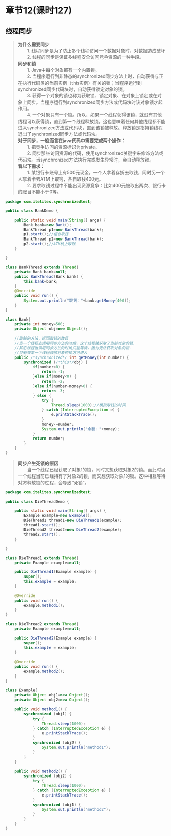 # 章节12(课时127)   
## 线程同步  
> **为什么需要同步**   
> &ensp;&ensp;&ensp;&ensp;1. 线程同步是为了防止多个线程访问一个数据对象时，对数据造成破坏  
> &ensp;&ensp;&ensp;&ensp;2. 线程的同步是保证多线程安全访问竞争资源的一种手段。   
> **同步和锁**   
> &ensp;&ensp;&ensp;&ensp;1. Java中每个对象都有一个内置锁。  
> &ensp;&ensp;&ensp;&ensp;2. 当程序运行到非静态的synchronized同步方法上时，自动获得与正在执行代码类的当前实例（this实例）有关的锁；当程序运行到synchronized同步代码块时，自动获得锁定对象的锁。  
> &ensp;&ensp;&ensp;&ensp;3. 获得一个对象的锁也称为获取锁、锁定对象、在对象上锁定或在对象上同步。当程序运行到synchronized同步方法或代码块时该对象锁才起作用。  
> &ensp;&ensp;&ensp;&ensp;4. 一个对象只有一个锁。所以，如果一个线程获得该锁，就没有其他线程可以获得锁，直到第一个线程释放锁。这也意味着任何其他线程都不能进入synchronized方法或代码块，直到该锁被释放。释放锁是指持锁线程退出了synchronized同步方法或代码块。  
> **对于同步，一般而言在java代码中需要完成两个操作：**   
> &ensp;&ensp;&ensp;&ensp;1. 把竞争访问的资源标识为private。   
> &ensp;&ensp;&ensp;&ensp;2. 同步那些访问资源的代码，使用synchronized关键字来修饰方法或代码块。当synchronized方法执行完或发生异常时，会自动释放锁。  
> **看以下需求：**   
> &ensp;&ensp;&ensp;&ensp;1. 某银行卡账号上有500元现金。一个人拿着存折去取钱，同时另一个人拿着卡去ATM上取钱，各自取钱400元。   
> &ensp;&ensp;&ensp;&ensp;2. 要求取钱过程中不能出现资源竞争：比如400元被取出两次、银行卡的账目不能小于0等。  
```java
package com.itelites.synchronizedtest;

public class BankDemo {

	public static void main(String[] args) {
		Bank bank=new Bank();
		BankThread p1=new BankThread(bank);
		p1.start();//柜台取钱
		BankThread p2=new BankThread(bank);
		p2.start();//ATM机上取钱
	}

}

class BankThread extends Thread{
	private Bank bank=null;
	public BankThread(Bank bank) {
		this.bank=bank;
	}
	@Override
	public void run() {
		System.out.println("取钱："+bank.getMoney(400));
	}
}

class Bank{
	private int money=500;
	private Object obj=new Object();
	
	//取钱的方法，返回取钱的数目
	//当一个线程去调用同步方法的时候，这个线程就获取了当前对象的锁.
	//其它线程当调用同步方法的时候只能等待，因为无法获取对象的锁.
	//只有等第一个线程释放对象的锁方可进入  
	public /*synchronized*/ int getMoney(int number) {
		synchronized (/*this*/obj) {
			if(number<0) {
				return -1;
			}else if(money<0) {
				return -2;
			}else if(number-money>0) {
				return -3;
			} else {
				try {
					Thread.sleep(1000);//模拟取钱的时间
				} catch (InterruptedException e) {
					e.printStackTrace();
				}
				money-=number;
				System.out.println("余额："+money);
			}
			return number;
		}
	}
}
```
> **同步产生死锁的原因**     
> &ensp;&ensp;&ensp;&ensp;当一个线程已经获取了对象1的锁，同时又想获取对象2的锁。而此时另一个线程当前已经持有了对象2的锁，而又想获取对象1的锁。这种相互等待对方释放锁的过程，会导致“死锁”。   
```java
package com.itelites.synchronizedtest;

public class DieThreadDemo {

	public static void main(String[] args) {
		Example example=new Example();
		DieThread1 thread1=new DieThread1(example);
		thread1.start();
		DieThread2 thread2=new DieThread2(example);
		thread2.start();
	}

}

class DieThread1 extends Thread{
	private Example example=null;

	public DieThread1(Example example) {
		super();
		this.example = example;
	}
	
	@Override
	public void run() {
		example.method1();
	}
}

class DieThread2 extends Thread{
	private Example example=null;

	public DieThread2(Example example) {
		super();
		this.example = example;
	}
	
	@Override
	public void run() {
		example.method2();
	}
}

class Example{
	private Object obj1=new Object();
	private Object obj2=new Object();
	
	public void method1() {
		synchronized (obj1) {
			try {
				Thread.sleep(1000);
			} catch (InterruptedException e) {
				e.printStackTrace();
			}
			synchronized (obj2) {
				System.out.println("method1");
			}
		}
	}
	
	public void method2() {
		synchronized (obj2) {
			try {
				Thread.sleep(1000);
			} catch (InterruptedException e) {
				e.printStackTrace();
			}
			synchronized (obj1) {
				System.out.println("method2");
			}
		}
	}
}
```
